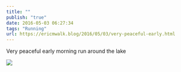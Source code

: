 ```yaml
---
title: ""
publish: "true"
date: 2016-05-03 06:27:34
tags: "Running"
url: https://ericmwalk.blog/2016/05/03/very-peaceful-early.html
---
```


Very peaceful early morning run around the lake

![](https://ericmwalk.blog/uploads/2022/cd5027ff3b.jpg)